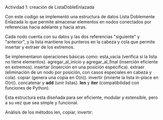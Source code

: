 Actividad 1: creación de ListaDobleEnlazada

Con este codigo se implementó una estructura de datos Lista Doblemente Enlazada lo que permite almacenar elementos en nodos conectados por referencias hacia adelante y hacia atras.

Cada nodo cuenta con su datos y las dos referencias "siguiente" y "anterior", y la lista mantiene los punteros en la cabeza y cola que permite insertar y extraer de los extremos.

Se implementaron operaciones básicas como:
esta_vacia (verifica si la lista no tiene elementos).
agregar_al_inicio y agregar_al_final (inserción eficiente en extremos).
insertar (inserción en una posición específica).
extraer (eliminación de un nodo por posición, con casos especiales en cabeza y cola).
copiar (genera una copia en O(n)).
invertir (invierte la lista in-place en O(n)).
concatenar y __add__ (unir listas).
__len__ y __iter__ (compatibilidad con funciones de Python).

Esta estructura esta diseñada para ser eficiente, modular y extensible, pero a su vez que sea simple y funcional. 

Análisis de los métodos len, copiar, invertir:

